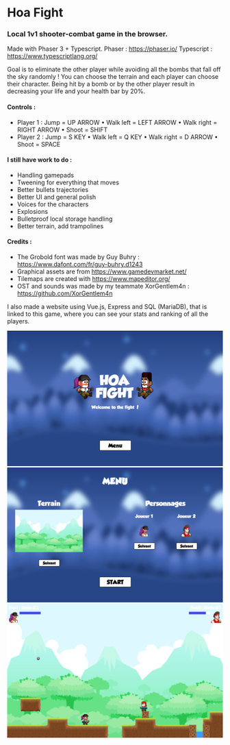 <!-- @format -->

# Hoa Fight

### Local 1v1 shooter-combat game in the browser.

Made with Phaser 3 + Typescript.
Phaser : https://phaser.io/
Typescript : https://www.typescriptlang.org/

Goal is to eliminate the other player while avoiding all the bombs that fall off the sky randomly !
You can choose the terrain and each player can choose their character.
Being hit by a bomb or by the other player result in decreasing your life and your health bar by 20%.

#### Controls :

-   Player 1 : Jump = UP ARROW • Walk left = LEFT ARROW • Walk right = RIGHT ARROW • Shoot = SHIFT
-   Player 2 : Jump = S KEY • Walk left = Q KEY • Walk right = D ARROW • Shoot = SPACE

#### I still have work to do :

-   Handling gamepads
-   Tweening for everything that moves
-   Better bullets trajectories
-   Better UI and general polish
-   Voices for the characters
-   Explosions
-   Bulletproof local storage handling
-   Better terrain, add trampolines

#### Credits :

-   The Grobold font was made by Guy Buhry : https://www.dafont.com/fr/guy-buhry.d1243
-   Graphical assets are from https://www.gamedevmarket.net/
-   Tilemaps are created with https://www.mapeditor.org/
-   OST and sounds was made by my teammate XorGentlem4n : https://github.com/XorGentlem4n

I also made a website using Vue.js, Express and SQL (MariaDB), that is linked to this game, where you can see your stats and ranking of all the players.

![Screenshot](screenshots/hoa-1.png)
![Screenshot](screenshots/hoa-2.png)
![Screenshot](screenshots/hoa-3.png)
